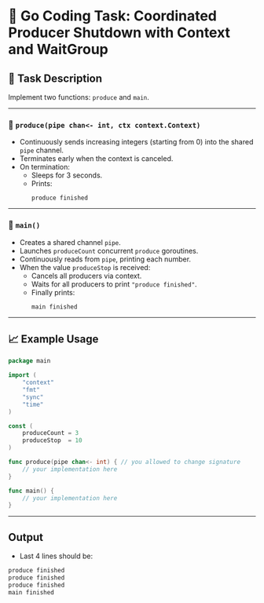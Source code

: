 # 🔄 Go Coding Task: Coordinated Producer Shutdown with Context and WaitGroup

## 📝 Task Description

Implement two functions: `produce` and `main`.

---

### 🔧 `produce(pipe chan<- int, ctx context.Context)`

- Continuously sends increasing integers (starting from 0) into the shared `pipe` channel.
- Terminates early when the context is canceled.
- On termination:
  - Sleeps for 3 seconds.
  - Prints:  
    ```
    produce finished
    ```

---

### 🚀 `main()`

- Creates a shared channel `pipe`.
- Launches `produceCount` concurrent `produce` goroutines.
- Continuously reads from `pipe`, printing each number.
- When the value `produceStop` is received:
  - Cancels all producers via context.
  - Waits for all producers to print `"produce finished"`.
  - Finally prints:  
    ```
    main finished
    ```

---

## 📈 Example Usage

```go
package main

import (
	"context"
	"fmt"
	"sync"
	"time"
)

const (
	produceCount = 3
	produceStop  = 10
)

func produce(pipe chan<- int) { // you allowed to change signature
	// your implementation here
}

func main() {
	// your implementation here
}
```

---

## Output

 - Last 4 lines should be: 
```go
produce finished
produce finished
produce finished
main finished
```
